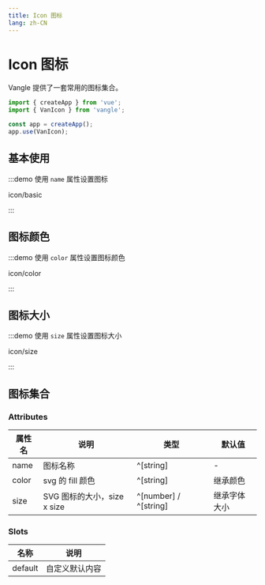 ```yaml
---
title: Icon 图标
lang: zh-CN
---
```


# Icon 图标

Vangle 提供了一套常用的图标集合。

```javascript
import { createApp } from 'vue';
import { VanIcon } from 'vangle';

const app = createApp();
app.use(VanIcon);
```

## 基本使用

:::demo 使用 `name` 属性设置图标

icon/basic

:::

## 图标颜色

:::demo 使用 `color` 属性设置图标颜色

icon/color

:::

## 图标大小

:::demo 使用 `size` 属性设置图标大小

icon/size

:::



## 图标集合

<IconList />

### Attributes

| 属性名   | 说明                    | 类型                    | 默认值    |
| ----- | --------------------- | --------------------- | ------ |
| name | 图标名称         | ^[string]             | -   |
| color | svg 的 fill 颜色         | ^[string]             | 继承颜色   |
| size  | SVG 图标的大小，size x size | ^[number] / ^[string] | 继承字体大小 |

### Slots

| 名称      | 说明      |
| ------- | ------- |
| default | 自定义默认内容 |